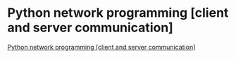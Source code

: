 # Python network programming [client and server communication]
[Python network programming [client and server communication]](https://aiwithcloud.com/2022/09/16/python_network_programming_client_and_server_communication/)